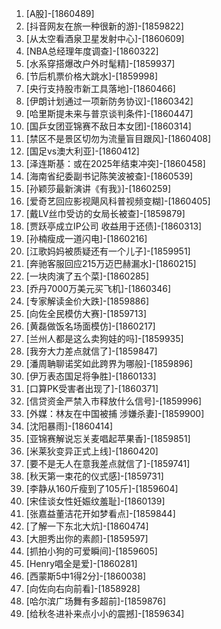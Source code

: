 
1. [A股]-[1860489]
1. [抖音网友在旅一种很新的游]-[1859822]
1. [从太空看酒泉卫星发射中心]-[1860609]
1. [NBA总经理年度调查]-[1860322]
1. [水系穿搭爆改户外时髦精]-[1859937]
1. [节后机票价格大跳水]-[1859998]
1. [央行支持股市新工具落地]-[1860466]
1. [伊朗计划通过一项新防务协议]-[1860342]
1. [哈里斯提未来与普京谈判条件]-[1860447]
1. [国乒女团亚锦赛不敌日本女团]-[1860314]
1. [禁区不是景区切勿为流量盲目跟风]-[1860408]
1. [国足vs澳大利亚]-[1860412]
1. [泽连斯基：或在2025年结束冲突]-[1860458]
1. [海南省纪委副书记陈笑波被查]-[1860539]
1. [孙颖莎最新演讲《有我》]-[1860259]
1. [爱奇艺回应影视飓风科普视频变糊]-[1860405]
1. [戴LV丝巾受访的女局长被查]-[1859879]
1. [贾跃亭成立IP公司 收益用于还债]-[1860313]
1. [孙楠瘦成一道闪电]-[1860216]
1. [江歌妈妈被质疑还有一个儿子]-[1859951]
1. [奔驰客服回应215万迈巴赫漏水]-[1860215]
1. [一块肉演了五个菜]-[1860285]
1. [乔丹7000万美元买飞机]-[1860346]
1. [专家解读金价大跌]-[1859886]
1. [向佐全民模仿大赛]-[1859713]
1. [黄磊做饭名场面模仿]-[1860217]
1. [兰州人都是这么卖狗娃的吗]-[1859935]
1. [我夯大力差点就信了]-[1859847]
1. [潘周聃聊诺奖如此跨界为哪般]-[1859896]
1. [伊万表态国足将争胜]-[1860133]
1. [口算PK受害者出现了]-[1860371]
1. [信贷资金严禁入市释放什么信号]-[1859996]
1. [外媒：林友在中国被捕 涉嫌杀妻]-[1859900]
1. [沈阳暴雨]-[1860414]
1. [亚锦赛解说忘关麦唱起苹果香]-[1859851]
1. [米莱狄变异正式上线]-[1860420]
1. [要不是无人在意我差点就信了]-[1859741]
1. [秋天第一束花的仪式感]-[1859731]
1. [李静从160斤瘦到了105斤]-[1859604]
1. [宋佳谈女性妊娠纹羞耻]-[1860139]
1. [张嘉益董洁花开如梦看点]-[1859844]
1. [了解一下东北大炕]-[1860474]
1. [大胆秀出你的素颜]-[1859597]
1. [抓拍小狗的可爱瞬间]-[1859605]
1. [Henry唱全是爱]-[1860281]
1. [西蒙斯5中1得2分]-[1860038]
1. [向佐向右向前看]-[1858928]
1. [哈尔滨广场舞有多超前]-[1859876]
1. [给秋冬进补来点小小的震撼]-[1859634]